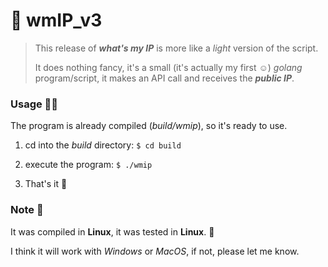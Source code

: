 # 👾 wmIP_v3

> This release of ***what's my IP*** is more like a *light* version of the script.
>
> It does nothing fancy, it's a small (it's actually my first ☺) *golang* program/script, it makes an API call and receives the ***public IP***.



### Usage 👨‍💻

The program is already compiled (*build/wmip*), so it's ready to use.

1. cd into the *build* directory: `$ cd build`

2. execute the program: `$ ./wmip`
3. That's it 🎉



### Note 📓

It was compiled in **Linux**, it was tested in **Linux**. 🐧

I think it will work with *Windows* or *MacOS*, if not, please let me know.
